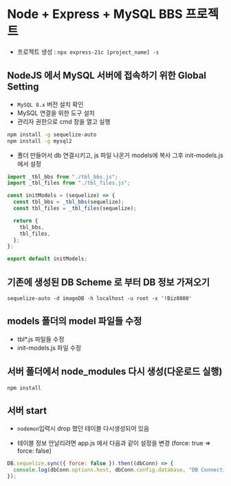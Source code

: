 # Node + Express + MySQL BBS 프로젝트

- 프로젝트 생성 : `npx express-21c [project_name] -s`

## NodeJS 에서 MySQL 서버에 접속하기 위한 Global Setting

- `MySQL 8.x` 버전 설치 확인
- MySQL 연결을 위한 도구 설치
- 관리자 권한으로 cmd 창을 열고 실행

```bash
npm install -g sequelize-auto
npm install -g mysql2
```

- 폴더 만들어서 db 연결시키고, js 파일 나온거 models에 복사 그후 init-models.js 에서 설정

```js
import _tbl_bbs from "./tbl_bbs.js";
import _tbl_files from "./tbl_files.js";

const initModels = (sequelize) => {
  const tbl_bbs = _tbl_bbs(sequelize);
  const tbl_files = _tbl_files(sequelize);

  return {
    tbl_bbs,
    tbl_files,
  };
};

export default initModels;
```

## 기존에 생성된 DB Scheme 로 부터 DB 정보 가져오기

`sequelize-auto -d imageDB -h localhost -u root -x '!Biz8080'`

## models 폴더의 model 파일들 수정

- tbl\*.js 파일들 수정
- init-models.js 파일 수정

## 서버 폴더에서 node_modules 다시 생성(다운로드 실행)

`npm install`

## 서버 start

- `nodemon`입력시 drop 했던 테이블 다시생성되어 있음

- 테이블 정보 안날리려면 app.js 에서 다음과 같이 설정을 변경 (force: true => force: false)

```js
DB.sequelize.sync({ force: false }).then((dbConn) => {
  console.log(dbConn.options.host, dbConn.config.database, "DB Connection OK");
});
```
